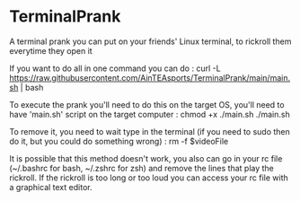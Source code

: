 # TerminalPrank
A terminal prank you can put on your friends' Linux terminal, to rickroll them everytime they open it


If you want to do all in one command you can do :
curl -L https://raw.githubusercontent.com/AinTEAsports/TerminalPrank/main/main.sh | bash


To execute the prank you'll need to do this on the target OS, you'll need to have 'main.sh' script on the target computer :
chmod +x ./main.sh
./main.sh


To remove it, you need to wait type in the terminal (if you need to sudo then do it, but you could do something wrong) :
rm -f $videoFile

It is possible that this method doesn't work, you also can go in your rc file (~/.bashrc for bash, ~/.zshrc for zsh) and remove the lines that play the rickroll. If the rickroll is too long or too loud you can access your rc file with a graphical text editor.

